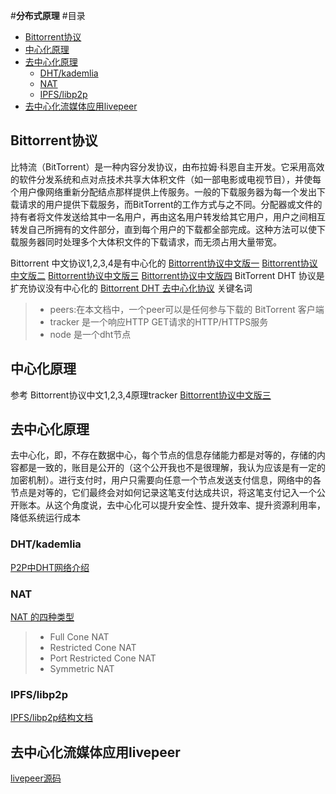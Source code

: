 #**分布式原理**
#目录
 - [Bittorrent协议](#Bittorrent协议)
 - [中心化原理](#中心化原理)
 - [去中心化原理](#去中心化原理)
   - [DHT/kademlia](#DHT/kademlia)
   - [NAT](#NAT)
   - [IPFS/libp2p](#IPFS/libp2p)
- [去中心化流媒体应用livepeer](#去中心化流媒体应用livepeer)
## Bittorrent协议
  比特流（BitTorrent）是一种内容分发协议，由布拉姆·科恩自主开发。它采用高效的软件分发系统和点对点技术共享大体积文件（如一部电影或电视节目），并使每个用户像网络重新分配结点那样提供上传服务。一般的下载服务器为每一个发出下载请求的用户提供下载服务，而BitTorrent的工作方式与之不同。分配器或文件的持有者将文件发送给其中一名用户，再由这名用户转发给其它用户，用户之间相互转发自己所拥有的文件部分，直到每个用户的下载都全部完成。这种方法可以使下载服务器同时处理多个大体积文件的下载请求，而无须占用大量带宽。

  Bittorrent 中文协议1,2,3,4是有中心化的
  [Bittorrent协议中文版一](https://blog.csdn.net/xxxxxx91116/article/details/8544365?locationnum=14)
  [Bittorrent协议中文版二](https://blog.csdn.net/xxxxxx91116/article/details/8544366)
  [Bittorrent协议中文版三](https://blog.csdn.net/xxxxxx91116/article/details/8544367)
  [Bittorrent协议中文版四](https://blog.csdn.net/xxxxxx91116/article/details/8544370)
  BitTorrent DHT 协议是扩充协议没有中心化的
  [Bittorrent DHT 去中心化协议](https://www.jianshu.com/p/ffeed4801b0e)
  关键名词
  >- peers:在本文档中，一个peer可以是任何参与下载的 BitTorrent 客户端
  >- tracker 是一个响应HTTP GET请求的HTTP/HTTPS服务
  >- node 是一个dht节点
## 中心化原理
  参考 Bittorrent协议中文1,2,3,4原理tracker
    [Bittorrent协议中文版三](https://blog.csdn.net/xxxxxx91116/article/details/8544367)
## 去中心化原理
去中心化，即，不存在数据中心，每个节点的信息存储能力都是对等的，存储的内容都是一致的，账目是公开的（这个公开我也不是很理解，我认为应该是有一定的加密机制）。进行支付时，用户只需要向任意一个节点发送支付信息，网络中的各节点是对等的，它们最终会对如何记录这笔支付达成共识，将这笔支付记入一个公开账本。从这个角度说，去中心化可以提升安全性、提升效率、提升资源利用率，降低系统运行成本

### DHT/kademlia
[P2P中DHT网络介绍](https://blog.csdn.net/mergerly/article/details/7989281)
### NAT
[NAT 的四种类型](https://www.cnblogs.com/my_life/articles/1908552.html)
>- Full Cone NAT
>- Restricted Cone NAT
>- Port Restricted Cone NAT  
>- Symmetric NAT
### IPFS/libp2p
[IPFS/libp2p结构文档](https://github.com/libp2p/specs)

## 去中心化流媒体应用livepeer  
[livepeer源码](https://github.com/livepeer/go-livepeer)
